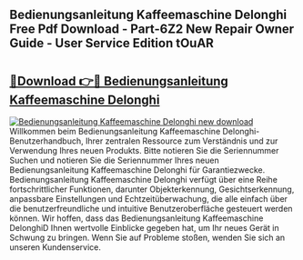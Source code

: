 ## Bedienungsanleitung Kaffeemaschine Delonghi Free Pdf Download - Part-6Z2 New Repair Owner Guide - User Service Edition tOuAR

# <h2><a href="http://df5urc8.blite.top/?on=Bedienungsanleitung+Kaffeemaschine+Delonghi">🔗Download 👉🔴 Bedienungsanleitung Kaffeemaschine Delonghi</a></h2>

[![Bedienungsanleitung Kaffeemaschine Delonghi new download](https://i.imgur.com/lujVjoI.png)](http://df5urc8.blite.top/?on=Bedienungsanleitung+Kaffeemaschine+Delonghi)
Willkommen beim Bedienungsanleitung Kaffeemaschine Delonghi-Benutzerhandbuch, Ihrer zentralen Ressource zum Verständnis und zur Verwendung Ihres neuen Produkts. Bitte notieren Sie die Seriennummer Suchen und notieren Sie die Seriennummer Ihres neuen Bedienungsanleitung Kaffeemaschine Delonghi für Garantiezwecke. Bedienungsanleitung Kaffeemaschine Delonghi verfügt über eine Reihe fortschrittlicher Funktionen, darunter Objekterkennung, Gesichtserkennung, anpassbare Einstellungen und Echtzeitüberwachung, die alle einfach über die benutzerfreundliche und intuitive Benutzeroberfläche gesteuert werden können. Wir hoffen, dass das Bedienungsanleitung Kaffeemaschine DelonghiD Ihnen wertvolle Einblicke gegeben hat, um Ihr neues Gerät in Schwung zu bringen. Wenn Sie auf Probleme stoßen, wenden Sie sich an unseren Kundenservice.
